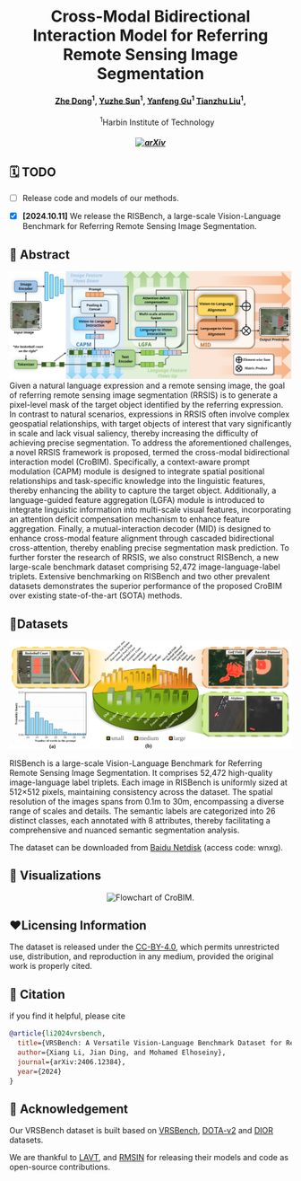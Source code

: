 <h1 align="center"> Cross-Modal Bidirectional Interaction Model for Referring Remote Sensing Image Segmentation </h1>

<h4 align="center">
    <a href="https://scholar.google.com/citations?user=6ygNEFsAAAAJ&hl=zh-CN">Zhe Dong</a><sup>1</sup>,
    <a href="https://github.com/">Yuzhe Sun</a><sup>1</sup>,
    <a href="https://scholar.google.com/citations?user=WHkRZscAAAAJ&hl=zh-TW&oi=ao">Yanfeng Gu</a><sup>1</sup>    
    <a href="https://www.researchgate.net/profile/Tianzhu-Liu-3">Tianzhu Liu</a><sup>1</sup>,

</h4>
<ul align="center">
  <sup>1</sup>Harbin Institute of Technology</li>
</ul>

<h5 align="center">

[![arXiv](https://img.shields.io/badge/Arxiv-2312.02896-b31b1b.svg?logo=arXiv)](https://arxiv.org/abs/2410.06811)

## 🗓️ TODO
- [ ] Release code and models of our methods.
- [x] **[2024.10.11]** We release the RISBench, a large-scale Vision-Language Benchmark for Referring Remote Sensing Image Segmentation. 


## 📖 Abstract
<center>
    <img src="assets/flowchart.svg" alt="Flowchart of CroBIM.">
</center>
Given a natural language expression and a remote sensing image, the goal of referring remote sensing image segmentation (RRSIS) is to generate a pixel-level mask of the target object identified by the referring expression. In contrast to natural scenarios, expressions in RRSIS often involve complex geospatial relationships, with target objects of interest that vary significantly in scale and lack visual saliency, thereby increasing the difficulty of achieving precise segmentation. To address the aforementioned challenges, a novel RRSIS framework is proposed, termed the cross-modal bidirectional interaction model (CroBIM). Specifically, a context-aware prompt modulation (CAPM) module is designed to integrate spatial positional relationships and task-specific knowledge into the linguistic features, thereby enhancing the ability to capture the target object. Additionally, a language-guided feature aggregation (LGFA) module is introduced to integrate linguistic information into multi-scale visual features, incorporating an attention deficit compensation mechanism to enhance feature aggregation. Finally, a mutual-interaction decoder (MID) is designed to enhance cross-modal feature alignment through cascaded bidirectional cross-attention, thereby enabling precise segmentation mask prediction. To further forster the research of RRSIS, we also construct RISBench, a new large-scale benchmark dataset comprising 52,472 image-language-label triplets. Extensive benchmarking on RISBench and two other prevalent datasets demonstrates the superior performance of the proposed CroBIM over existing state-of-the-art (SOTA) methods.

## 📗Datasets
<center>
    <img src="assets/dataset.svg" alt="VRSBench is a Versatile Vision-Language Benchmark for Remote Sensing Image Understanding.">
</center>

RISBench is a large-scale Vision-Language Benchmark for Referring Remote Sensing Image Segmentation. It comprises 52,472 high-quality image-language label triplets. Each image in RISBench is uniformly sized at 512$\times$512 pixels, maintaining consistency across the dataset. The spatial resolution of the images spans from 0.1m to 30m, encompassing a diverse range of scales and details. The semantic labels are categorized into 26 distinct classes, each annotated with 8 attributes, thereby facilitating a comprehensive and nuanced semantic segmentation analysis. 

The dataset can be downloaded from [Baidu Netdisk](https://pan.baidu.com/s/1TniZrKqa2BBGvZ5sJAnsAw?pwd=wnxg) (access code: wnxg).

## 🍺 Visualizations
<center>
    <img src="assets/vis_risbench.svg" alt="Flowchart of CroBIM.">
</center>


## ❤️Licensing Information
The dataset is released under the [CC-BY-4.0]([https://creativecommons.org/licenses/by-nc/4.0/deed.en](https://creativecommons.org/licenses/by/4.0/deed.en)), which permits unrestricted use, distribution, and reproduction in any medium, provided the original work is properly cited.

## 📜 Citation
if you find it helpful, please cite
```bibtex
@article{li2024vrsbench,
  title={VRSBench: A Versatile Vision-Language Benchmark Dataset for Remote Sensing Image Understanding},
  author={Xiang Li, Jian Ding, and Mohamed Elhoseiny},
  journal={arXiv:2406.12384},
  year={2024}
}
```

## 🙏 Acknowledgement
Our VRSBench dataset is built based on [VRSBench](https://https://github.com/lx709/VRSBench), [DOTA-v2](https://captain-whu.github.io/DOTA/dataset.html) and [DIOR](https://gcheng-nwpu.github.io/#Datasets) datasets.

We are thankful to [LAVT](https://github.com/yz93/LAVT-RIS), and [RMSIN](https://github.com/Lsan2401/RMSIN) for releasing their models and code as open-source contributions.

